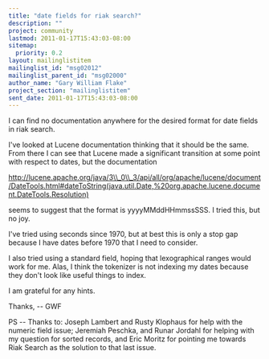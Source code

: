 ```yaml
---
title: "date fields for riak search?"
description: ""
project: community
lastmod: 2011-01-17T15:43:03-08:00
sitemap:
  priority: 0.2
layout: mailinglistitem
mailinglist_id: "msg02012"
mailinglist_parent_id: "msg02000"
author_name: "Gary William Flake"
project_section: "mailinglistitem"
sent_date: 2011-01-17T15:43:03-08:00
---
```



I can find no documentation anywhere for the desired format for date fields in 
riak search.

I've looked at Lucene documentation thinking that it should be the same. From 
there I can see that Lucene made a significant transition at some point with 
respect to dates, but the documentation

http://lucene.apache.org/java/3\\_0\\_3/api/all/org/apache/lucene/document/DateTools.html#dateToString(java.util.Date,%20org.apache.lucene.document.DateTools.Resolution)
 
 
seems to suggest that the format is yyyyMMddHHmmssSSS. I tried this, but no 
joy.

I've tried using seconds since 1970, but at best this is only a stop gap 
because I have dates before 1970 that I need to consider.

I also tried using a standard field, hoping that lexographical ranges would 
work for me. Alas, I think the tokenizer is not indexing my dates because they 
don't look like useful things to index.

I am grateful for any hints.

Thanks,
-- GWF

PS -- Thanks to: Joseph Lambert and Rusty Klophaus for help with the numeric 
field issue; Jeremiah Peschka, and Runar Jordahl for helping with my question 
for sorted records, and Eric Moritz for pointing me towards Riak Search as the 
solution to that last issue.

